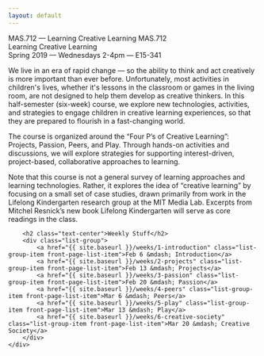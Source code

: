```yaml
---
layout: default
---
```


<div class="row">
    <div id="peg-grid">
        <div id="peg-grid-overflow">
            <!-- Populated by pegs.js -->
        </div>
        <div id="peg-grid-title">
            <span class="d-none d-md-inline">MAS.712 &mdash; Learning Creative Learning</span>
            <span class="d-inline d-md-none">MAS.712</span><br />
            <span class="d-inline d-md-none">Learning Creative Learning</span>
        </div>
        <div id="peg-grid-subtitle">
            Spring 2019 &mdash; Wednesdays 2-4pm &mdash; E15-341
        </div>
    </div>
</div>

<div class="row justify-content-center front-page-content">
    <div class="col-md-6 order-6 order-md-1 course-description">
        <p class="lead">
            We live in an era of rapid change &mdash; so the ability to think and act creatively is more important than ever before. Unfortunately, most activities in children's lives, whether it's lessons in the classroom or games in the living room, are not designed to help them develop as creative thinkers. In this half-semester (six-week) course, we explore new technologies, activities, and strategies to engage children in creative learning experiences, so that they are prepared to flourish in a fast-changing world.
        </p>
        <p class="lead">
            The course is organized around the “Four P’s of Creative Learning”: Projects, Passion, Peers, and Play. Through hands-on activities and discussions, we will explore strategies for supporting interest-driven, project-based, collaborative approaches to learning.
        </p>
        <p class="lead">
            Note that this course is not a general survey of learning approaches and learning technologies. Rather, it explores the idea of “creative learning” by focusing on a small set of case studies, drawn primarily from work in the Lifelong Kindergarten research group at the MIT Media Lab. Excerpts from Mitchel Resnick’s new book Lifelong Kindergarten will serve as core readings in the class.
        </p>
    </div>
    <div class="col-md-4 order-1 order-md-6">
        <!--
        <div class="first-day-form">
            <h3 class="text-center">First Day Form</h3>
            <a href="https://docs.google.com/forms/d/e/1FAIpQLSc2UNGfp3FY-F0Jn2wfJQP7-YnTV1TFYj5sVM7-C5Xf3LjM1w/viewform" class="btn btn-primary btn-lg btn-block">Introduce Yourself!</a>
        </div>
        -->
        

        <h2 class="text-center">Weekly Stuff</h2>
        <div class="list-group">
            <a href="{{ site.baseurl }}/weeks/1-introduction" class="list-group-item front-page-list-item">Feb 6 &mdash; Introduction</a>
            <a href="{{ site.baseurl }}/weeks/2-projects" class="list-group-item front-page-list-item">Feb 13 &mdash; Projects</a>
            <a href="{{ site.baseurl }}/weeks/3-passion" class="list-group-item front-page-list-item">Feb 20 &mdash; Passion</a>
            <a href="{{ site.baseurl }}/weeks/4-peers" class="list-group-item front-page-list-item">Mar 6 &mdash; Peers</a>
            <a href="{{ site.baseurl }}/weeks/5-play" class="list-group-item front-page-list-item">Mar 13 &mdash; Play</a>
            <a href="{{ site.baseurl }}/weeks/6-creative-society" class="list-group-item front-page-list-item">Mar 20 &mdash; Creative Society</a>
        </div>
    </div>
</div>

<script type="text/javascript" src="{{ site.baseurl }}/assets/js/pegs.js"></script>